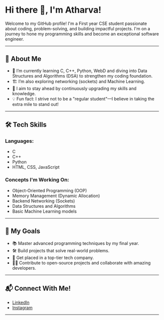 # Hi there 👋, I'm Atharva!

Welcome to my GitHub profile! I'm a First year CSE student passionate about coding, problem-solving, and building impactful projects. I'm on a journey to hone my programming skills and become an exceptional software engineer.

---

## 🚀 About Me

- 🌱 I’m currently learning C, C++, Python, WebD and diving into Data Structures and Algorithms (DSA) to strengthen my coding foundation.
- 🏗️ I’m also exploring networking (sockets) and Machine Learning.
- 🎯 I aim to stay ahead by continuously upgrading my skills and knowledge.
- 💡 Fun fact: I strive not to be a "regular student"—I believe in taking the extra mile to stand out!

---

## 🛠️ Tech Skills

### Languages:
- C
- C++
- Python
- HTML, CSS, JavaScript

### Concepts I'm Working On:
- Object-Oriented Programming (OOP)
- Memory Management (Dynamic Allocation)
- Backend Networking (Sockets)
- Data Structures and Algorithms
- Basic Machine Learning models

---

## 🌟 My Goals

- 📚 Master advanced programming techniques by my final year.
- 🛠️ Build projects that solve real-world problems.
- 💼 Get placed in a top-tier tech company.
- 👨‍💻 Contribute to open-source projects and collaborate with amazing developers.

---

## 📬 Connect With Me!

- [LinkedIn](www.linkedin.com/in/atharva-kalaskar-034672330)
- [Instagram](https://www.instagram.com/atharva_k_94/)

---

<!---
TheAK94/TheAK94 is a ✨ special ✨ repository because its `README.md` (this file) appears on your GitHub profile.
You can click the Preview link to take a look at your changes.
--->
